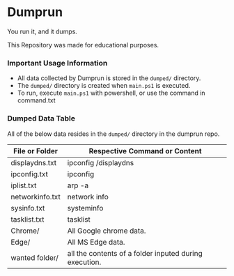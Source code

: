 # Dumprun
You run it, and it dumps.

This Repository was made for educational purposes.

### Important Usage Information
* All data collected by Dumprun is stored in the `dumped/` directory.
* The `dumped/` directory is created when `main.ps1` is executed.
* To run, execute `main.ps1` with powershell, or use the command in command.txt

### Dumped Data Table

All of the below data resides in the `dumped/` directory in the dumprun repo.

File or Folder  | Respective Command or Content
------------- | -------------
displaydns.txt  | ipconfig /displaydns
ipconfig.txt  | ipconfig
iplist.txt | arp -a
networkinfo.txt | network info
sysinfo.txt | systeminfo
tasklist.txt | tasklist
Chrome/ | All Google chrome data.
Edge/ | All MS Edge data.
wanted folder/ | all the contents of a folder inputed during execution.
